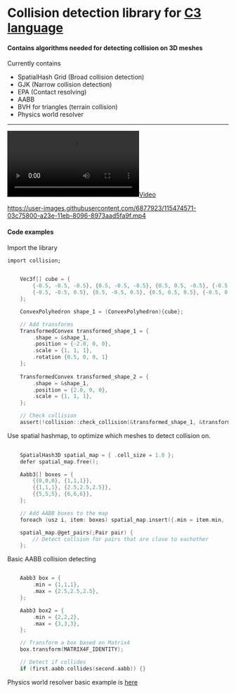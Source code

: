 
# Collision detection library for [C3 language](https://c3-lang.org/)


#### Contains algorithms needed for detecting collision on 3D meshes

Currently contains

* SpatialHash Grid (Broad collision detection)
* GJK (Narrow collision detection)
* EPA (Contact resolving)
* AABB
* BVH for triangles (terrain collision)
* Physics world resolver



-------

[![Video](https://raw.githubusercontent.com/tonis2/collision.c3/main/example/collider.mp4)](https://github.com/tonis2/collision.c3/raw/refs/heads/main/example/collider.mp4)


https://user-images.githubusercontent.com/6877923/115474571-03c75800-a23e-11eb-8096-8973aad5fa9f.mp4



#### Code examples

Import the library

```
import collision;
```

```c
    
    Vec3f[] cube = {
        {-0.5, -0.5, -0.5}, {0.5, -0.5, -0.5}, {0.5, 0.5, -0.5}, {-0.5, 0.5, -0.5},
        {-0.5, -0.5, 0.5}, {0.5, -0.5, 0.5}, {0.5, 0.5, 0.5}, {-0.5, 0.5, 0.5}
    };

    ConvexPolyhedron shape_1 = (ConvexPolyhedron){cube};

    // Add transforms
    TransformedConvex transformed_shape_1 = {
        .shape = &shape_1, 
        .position = {-2.0, 0, 0}, 
        .scale = {1, 1, 1},
        .rotation {0.5, 0, 0, 1}
    };
    
    TransformedConvex transformed_shape_2 = {
        .shape = &shape_1, 
        .position = {2.0, 0, 0}, 
        .scale = {1, 1, 1},
    };

    // Check collision
    assert(!collision::check_collision(&transformed_shape_1, &transformed_shape_2).collided);
```


Use spatial hashmap, to optimize which meshes to detect collision on.

```c
    
    SpatialHash3D spatial_map = { .cell_size = 1.0 };
    defer spatial_map.free();

    Aabb3[] boxes = {
        {{0,0,0}, {1,1,1}},
        {{1,1,1}, {2.5,2.5,2.5}},
        {{5,5,5}, {6,6,6}},
    };

    // Add AABB boxes to the map
    foreach (usz i, item: boxes) spatial_map.insert({.min = item.min, .max = item.max, .id = i })!!;

    spatial_map.@get_pairs(;Pair pair) { 
        // Detect collsion for pairs that are close to eachother    
    };
```


Basic AABB collision detecting
```c

    Aabb3 box = {
        .min = {1,1,1}, 
        .max = {2.5,2.5,2.5},
    };

    Aabb3 box2 = {
        .min = {2,2,2}, 
        .max = {3,3,3},
    };

    // Transform a box based on Matrix4
    box.transform(MATRIX4F_IDENTITY);

    // Detect if collides
    if (first.aabb.collides(second.aabb)) {}

```


Physics world resolver basic example is [here](https://github.com/tonis2/collision.c3/blob/main/example/main.c3) 

